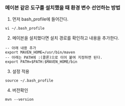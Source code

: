 ### 메이븐 같은 도구를 설치했을 때 환경 변수 선언하는 방법
1. 먼저 bash_profile에 들어간다.
``` sehll
vi ~/.bash_profile
```

2. 메이븐을 설치했다면 설치 경로를 확인하고 내용을 추가한다.
``` sehll
-- 아래 내용 추가
export MAVEN_HOME=/usr/bin/maven
-- 아래는 PATH에 :(콜론)으로 이어 붙여 지정하면 된다.
export PATH=$PATH:$MAVEN_HOME/bin
```

3. 설정 적용
``` shell
source ~/.bash_profile
```

4. 버전확인
```
mvn --version
```